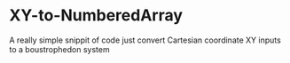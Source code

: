 # XY-to-NumberedArray
A really simple snippit of code just convert Cartesian coordinate XY inputs to a boustrophedon system
